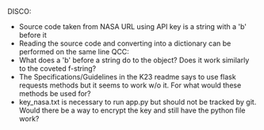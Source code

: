 DISCO:
- Source code taken from NASA URL using API key is a string with a 'b' before it
- Reading the source code and converting into a dictionary can be performed on the same line
QCC:
- What does a 'b' before a string do to the object? Does it work similarly to the coveted f-string?
- The Specifications/Guidelines in the K23 readme says to use flask requests methods but it seems to work w/o it. For what would these methods be used for?
- key_nasa.txt is necessary to run app.py but should not be tracked by git. Would there be a way to encrypt the key and still have the python file work?